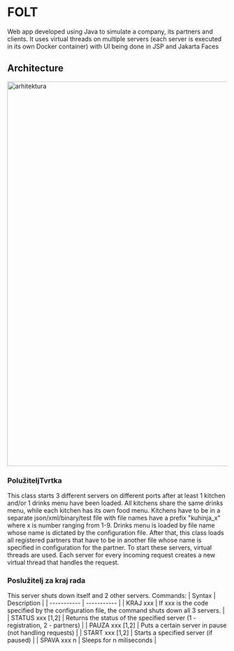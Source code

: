 # FOLT
Web app developed using Java to simulate a company, its partners and clients. It uses virtual threads on multiple servers (each server is executed in its own Docker container) with UI being done in JSP and Jakarta Faces

## Architecture
<img width="962" height="881" alt="arhitektura" src="https://github.com/user-attachments/assets/65a003ee-684c-465b-a752-bb86619173ad" />

### PolužiteljTvrtka
This class starts 3 different servers on different ports after at least 1 kitchen and/or 1 drinks menu have been loaded. All kitchens share the same drinks menu, while each kitchen has its own food menu. Kitchens have to be in a separate json/xml/binary/test file with file names have a prefix "kuhinja_x" where x is  number ranging from 1-9. Drinks menu is loaded by file name whose name is dictated by the configuration file. After that, this class loads all registered partners that have to be in another file whose name is specified in configuration for the partner.  To start these servers, virtual threads are used. Each server for every incoming request creates a new virtual thread that handles the request. 

 ### Poslužitelj za kraj rada
 This server shuts down itself and 2 other servers. 
 Commands:
| Syntax | Description |
| ----------- | ----------- |
| KRAJ xxx | If xxx is the code specified by the configuration file, the command shuts down all 3 servers. |
| STATUS xxx [1,2] | Returns the status of the specified server (1 - registration, 2 - partners) |
| PAUZA xxx [1,2] | Puts a certain server in pause (not handling requests) |
| START xxx [1,2] | Starts a specified server (if paused) |
| SPAVA xxx n | Sleeps for n miliseconds |
